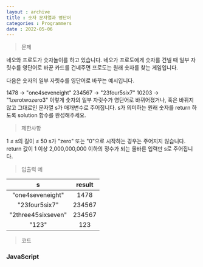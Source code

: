 ```yaml
---
layout : archive
title : 숫자 문자열과 영단어
categories : Programmers
date : 2022-05-06
---
```

> 문제<br>

네오와 프로도가 숫자놀이를 하고 있습니다. 네오가 프로도에게 숫자를 건넬 때 일부 자릿수를 영단어로 바꾼 카드를 건네주면 프로도는 원래 숫자를 찾는 게임입니다.

다음은 숫자의 일부 자릿수를 영단어로 바꾸는 예시입니다.

1478 → "one4seveneight"
234567 → "23four5six7"
10203 → "1zerotwozero3"
이렇게 숫자의 일부 자릿수가 영단어로 바뀌어졌거나, 혹은 바뀌지 않고 그대로인 문자열 s가 매개변수로 주어집니다. s가 의미하는 원래 숫자를 return 하도록 solution 함수를 완성해주세요.

> 제한사항<br>

1 ≤ s의 길이 ≤ 50
s가 "zero" 또는 "0"으로 시작하는 경우는 주어지지 않습니다.
return 값이 1 이상 2,000,000,000 이하의 정수가 되는 올바른 입력만 s로 주어집니다.

> 입출력 예<br>

|s|result|
|:--:|:--:|
|"one4seveneight"|1478|
|"23four5six7"|234567|
|"2three45sixseven"|234567|
|"123"|123|

> 코드
### JavaScript

<script src="https://gist.github.com/kwontaehoon/673f0f7699580743948c240de0dc5dfa.js"></script>